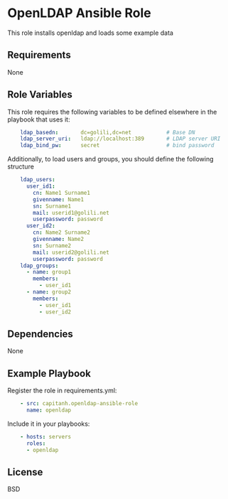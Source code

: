 OpenLDAP Ansible Role
=====================
This role installs openldap and loads some example data

Requirements
------------
None

Role Variables
--------------
This role requires the following variables to be defined elsewhere in the playbook that uses it:
```yaml
    ldap_basedn:       dc=golili,dc=net           # Base DN
    ldap_server_uri:   ldap://localhost:389       # LDAP server URI
    ldap_bind_pw:      secret                     # bind password
```

Additionally, to load users and groups, you should define the following structure
```yaml
    ldap_users:
      user_id1:
        cn: Name1 Surname1
        givenname: Name1
        sn: Surname1
        mail: userid1@golili.net
        userpassword: password
      user_id2:
        cn: Name2 Surname2
        givenname: Name2
        sn: Surname2
        mail: userid2@golili.net
        userpassword: password
    ldap_groups:
      - name: group1
        members:
          - user_id1
      - name: group2
        members:
          - user_id1
          - user_id2
```

Dependencies
------------
None

Example Playbook
----------------
Register the role in requirements.yml:
```yaml
    - src: capitanh.openldap-ansible-role
      name: openldap
```
Include it in your playbooks:
```yaml
    - hosts: servers
      roles:
      - openldap
```

License
-------

BSD
